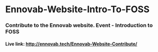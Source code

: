# Ennovab-Website-Intro-To-FOSS
### Contribute to the Ennovab website. Event - Introduction to FOSS
#### Live link: http://ennovab.tech/Ennovab-Website-Contribute/
